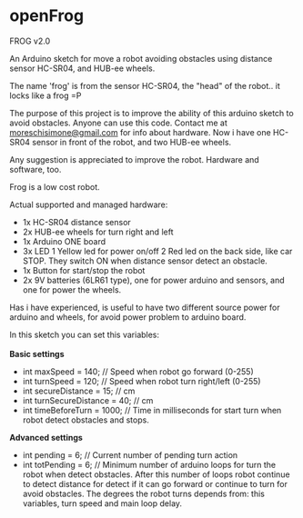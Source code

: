 openFrog
========

FROG v2.0

An Arduino sketch for move a robot avoiding obstacles using distance sensor HC-SR04, and HUB-ee wheels.

The name 'frog' is from the sensor HC-SR04, the "head" of the robot.. it locks like a frog =P

The purpose of this project is to improve the ability of this arduino sketch to avoid obstacles. Anyone can use this code. 
Contact me at moreschisimone@gmail.com for info about hardware. Now i have one HC-SR04 sensor in front of the robot, and two HUB-ee wheels.

Any suggestion is appreciated to improve the robot. Hardware and software, too.

Frog is a low cost robot.

Actual supported and managed hardware:

- 1x HC-SR04 distance sensor
- 2x HUB-ee wheels for turn right and left
- 1x Arduino ONE board
- 3x LED 
	1 Yellow led for power on/off
	2 Red led on the back side, like car STOP. They switch ON when distance sensor detect an obstacle.
- 1x Button for start/stop the robot
- 2x 9V batteries (6LR61 type), one for power arduino and sensors, and one for power the wheels.

Has i have experienced, is useful to have two different source power for arduino and wheels, for avoid power problem to arduino board.


In this sketch you can set this variables:
<br><br>
<b>Basic settings</b>
- int maxSpeed = 140;  //  Speed when robot go forward (0-255)
- int turnSpeed = 120;  //  Speed when robot turn right/left (0-255)
- int secureDistance = 15;  //  cm
- int turnSecureDistance = 40;  //  cm
- int timeBeforeTurn = 1000;  //  Time in milliseconds for start turn when robot detect obstacles and stops.


<b>Advanced settings</b>
- int pending = 6;  //  Current number of pending turn action 
- int totPending = 6;   //  Minimum number of arduino loops for turn the robot when detect obstacles. After this number of loops robot continue to detect distance for detect if it can go forward or continue to turn for avoid obstacles. The degrees the robot turns depends from: this variables, turn speed and main loop delay.
          
